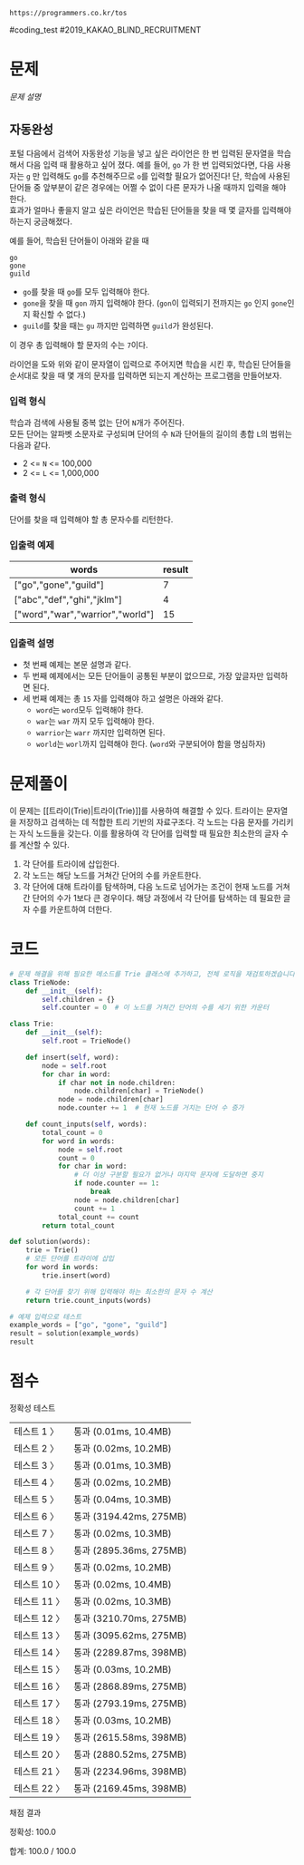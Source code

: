 `https://programmers.co.kr/tos`

#coding_test #2019_KAKAO_BLIND_RECRUITMENT

# 문제
###### 문제 설명

## 자동완성

포털 다음에서 검색어 자동완성 기능을 넣고 싶은 라이언은 한 번 입력된 문자열을 학습해서 다음 입력 때 활용하고 싶어 졌다. 예를 들어, `go` 가 한 번 입력되었다면, 다음 사용자는 `g` 만 입력해도 `go`를 추천해주므로 `o`를 입력할 필요가 없어진다! 단, 학습에 사용된 단어들 중 앞부분이 같은 경우에는 어쩔 수 없이 다른 문자가 나올 때까지 입력을 해야 한다.  
효과가 얼마나 좋을지 알고 싶은 라이언은 학습된 단어들을 찾을 때 몇 글자를 입력해야 하는지 궁금해졌다.

예를 들어, 학습된 단어들이 아래와 같을 때

```
go
gone
guild
```

- `go`를 찾을 때 `go`를 모두 입력해야 한다.
- `gone`을 찾을 때 `gon` 까지 입력해야 한다. (`gon`이 입력되기 전까지는 `go` 인지 `gone`인지 확신할 수 없다.)
- `guild`를 찾을 때는 `gu` 까지만 입력하면 `guild`가 완성된다.

이 경우 총 입력해야 할 문자의 수는 `7`이다.

라이언을 도와 위와 같이 문자열이 입력으로 주어지면 학습을 시킨 후, 학습된 단어들을 순서대로 찾을 때 몇 개의 문자를 입력하면 되는지 계산하는 프로그램을 만들어보자.

### 입력 형식

학습과 검색에 사용될 중복 없는 단어 `N`개가 주어진다.  
모든 단어는 알파벳 소문자로 구성되며 단어의 수 `N`과 단어들의 길이의 총합 `L`의 범위는 다음과 같다.

- 2 <= `N` <= 100,000
- 2 <= `L` <= 1,000,000

### 출력 형식

단어를 찾을 때 입력해야 할 총 문자수를 리턴한다.

### 입출력 예제

|words|result|
|---|---|
|["go","gone","guild"]|7|
|["abc","def","ghi","jklm"]|4|
|["word","war","warrior","world"]|15|

### 입출력 설명

- 첫 번째 예제는 본문 설명과 같다.
- 두 번째 예제에서는 모든 단어들이 공통된 부분이 없으므로, 가장 앞글자만 입력하면 된다.
- 세 번째 예제는 총 `15` 자를 입력해야 하고 설명은 아래와 같다.
    - `word`는 `word`모두 입력해야 한다.
    - `war`는 `war` 까지 모두 입력해야 한다.
    - `warrior`는 `warr` 까지만 입력하면 된다.
    - `world`는 `worl`까지 입력해야 한다. (`word`와 구분되어야 함을 명심하자)
# 문제풀이

이 문제는 [[트라이(Trie)|트라이(Trie)]]를 사용하여 해결할 수 있다. 트라이는 문자열을 저장하고 검색하는 데 적합한 트리 기반의 자료구조다. 각 노드는 다음 문자를 가리키는 자식 노드들을 갖는다. 이를 활용하여 각 단어를 입력할 때 필요한 최소한의 글자 수를 계산할 수 있다.

1. 각 단어를 트라이에 삽입한다. 
2. 각 노드는 해당 노드를 거쳐간 단어의 수를 카운트한다. 
3. 각 단어에 대해 트라이를 탐색하며, 다음 노드로 넘어가는 조건이 현재 노드를 거쳐간 단어의 수가 1보다 큰 경우이다. 해당 과정에서 각 단어를 탐색하는 데 필요한 글자 수를 카운트하여 더한다.
# 코드
```python
# 문제 해결을 위해 필요한 메소드를 Trie 클래스에 추가하고, 전체 로직을 재검토하겠습니다.
class TrieNode:
    def __init__(self):
        self.children = {}
        self.counter = 0  # 이 노드를 거쳐간 단어의 수를 세기 위한 카운터

class Trie:
    def __init__(self):
        self.root = TrieNode()

    def insert(self, word):
        node = self.root
        for char in word:
            if char not in node.children:
                node.children[char] = TrieNode()
            node = node.children[char]
            node.counter += 1  # 현재 노드를 거치는 단어 수 증가

    def count_inputs(self, words):
        total_count = 0
        for word in words:
            node = self.root
            count = 0
            for char in word:
                # 더 이상 구분할 필요가 없거나 마지막 문자에 도달하면 중지
                if node.counter == 1:
                    break
                node = node.children[char]
                count += 1
            total_count += count
        return total_count

def solution(words):
    trie = Trie()
    # 모든 단어를 트라이에 삽입
    for word in words:
        trie.insert(word)

    # 각 단어를 찾기 위해 입력해야 하는 최소한의 문자 수 계산
    return trie.count_inputs(words)

# 예제 입력으로 테스트
example_words = ["go", "gone", "guild"]
result = solution(example_words)
result
```

# 점수
정확성  테스트

|   |   |
|---|---|
|테스트 1 〉|통과 (0.01ms, 10.4MB)|
|테스트 2 〉|통과 (0.02ms, 10.2MB)|
|테스트 3 〉|통과 (0.01ms, 10.3MB)|
|테스트 4 〉|통과 (0.02ms, 10.2MB)|
|테스트 5 〉|통과 (0.04ms, 10.3MB)|
|테스트 6 〉|통과 (3194.42ms, 275MB)|
|테스트 7 〉|통과 (0.02ms, 10.3MB)|
|테스트 8 〉|통과 (2895.36ms, 275MB)|
|테스트 9 〉|통과 (0.02ms, 10.2MB)|
|테스트 10 〉|통과 (0.02ms, 10.4MB)|
|테스트 11 〉|통과 (0.02ms, 10.3MB)|
|테스트 12 〉|통과 (3210.70ms, 275MB)|
|테스트 13 〉|통과 (3095.62ms, 275MB)|
|테스트 14 〉|통과 (2289.87ms, 398MB)|
|테스트 15 〉|통과 (0.03ms, 10.2MB)|
|테스트 16 〉|통과 (2868.89ms, 275MB)|
|테스트 17 〉|통과 (2793.19ms, 275MB)|
|테스트 18 〉|통과 (0.03ms, 10.2MB)|
|테스트 19 〉|통과 (2615.58ms, 398MB)|
|테스트 20 〉|통과 (2880.52ms, 275MB)|
|테스트 21 〉|통과 (2234.96ms, 398MB)|
|테스트 22 〉|통과 (2169.45ms, 398MB)|

채점 결과

정확성: 100.0

합계: 100.0 / 100.0